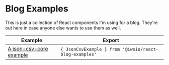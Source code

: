 # Blog Examples

This is just a collection of React components I'm using for a blog. They're out here in case anyone else wants to use them as well.

Example | Export
 -- | --
[A json-csv-core example](https://iws.io/2022/json-csv-v5) | `{ JsonCsvExample } from '@iwsio/react-blog-examples'`

